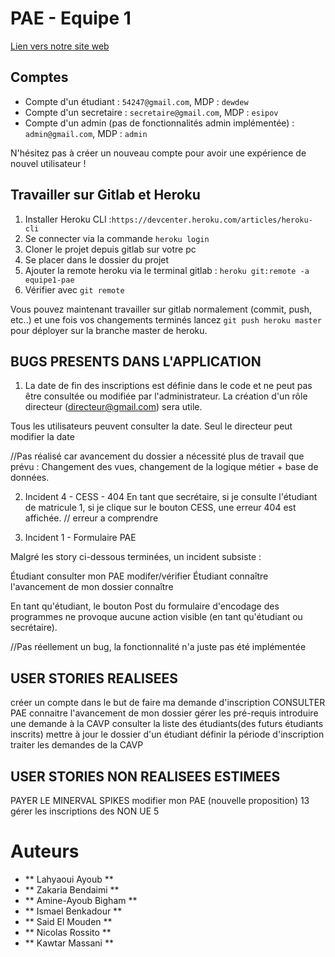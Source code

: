 # PAE - Equipe 1

[Lien vers notre site web](https://equipe1-pae.herokuapp.com/ "Equipe1-PAE")

## Comptes

- Compte d'un étudiant : `54247@gmail.com`, MDP : `dewdew`
- Compte d'un secretaire : `secretaire@gmail.com`, MDP : `esipov`
- Compte d'un admin (pas de fonctionnalités admin implémentée) : `admin@gmail.com`, MDP : `admin`

N'hésitez pas à créer un nouveau compte pour avoir une expérience de nouvel utilisateur !

## Travailler sur Gitlab et Heroku

1. Installer Heroku CLI :`https://devcenter.heroku.com/articles/heroku-cli`
2. Se connecter via la commande `heroku login`
3. Cloner le projet depuis gitlab sur votre pc
4. Se placer dans le dossier du projet
5. Ajouter la remote heroku via le terminal gitlab : `heroku git:remote -a equipe1-pae`
6. Vérifier avec `git remote`

Vous pouvez maintenant travailler sur gitlab normalement (commit, push, etc..) et une fois vos changements terminés
lancez `git push heroku master` pour déployer sur la branche master de heroku.

## BUGS PRESENTS DANS L'APPLICATION


1. La date de fin des inscriptions
est définie dans le code et ne peut pas être consultée 
ou modifiée par l'administrateur.
La création d'un rôle directeur (directeur@gmail.com) sera utile.

Tous les utilisateurs peuvent consulter la date.
Seul le directeur peut modifier la date

//Pas réalisé car avancement du dossier a nécessité plus de travail que prévu  :
Changement des vues, changement de la logique métier + base de données.

2. Incident 4 - CESS - 404
En tant que secrétaire, si je consulte l'étudiant de matricule 1,
si je clique sur le bouton CESS, une erreur 404 est affichée.
// erreur a comprendre

3. Incident 1 - Formulaire PAE

Malgré les story ci-dessous terminées, un incident subsiste :

Étudiant consulter mon PAE modifer/vérifier
Étudiant connaître l'avancement de mon dossier connaître

En tant qu'étudiant, le bouton Post du formulaire d'encodage des programmes 
ne provoque aucune action visible (en tant qu'étudiant ou secrétaire).

//Pas réellement un bug, la fonctionnalité n'a juste pas été implémentée

## USER STORIES REALISEES

créer un compte dans le but de  faire ma demande d'inscription
CONSULTER PAE
connaitre l'avancement de mon dossier
gérer les pré-requis
introduire une demande à la CAVP
consulter la liste des étudiants(des futurs étudiants inscrits)
mettre à jour le dossier d'un étudiant
définir la période d'inscription
traiter les demandes de la CAVP

## USER STORIES NON REALISEES ESTIMEES

PAYER LE MINERVAL SPIKES
modifier mon PAE (nouvelle proposition) 13
gérer les inscriptions des NON UE 5 

# Auteurs
- ** Lahyaoui Ayoub **
- ** Zakaria Bendaimi **
- ** Amine-Ayoub Bigham **
- ** Ismael Benkadour **
- ** Said El Mouden **
- ** Nicolas Rossito **
- ** Kawtar Massani **
